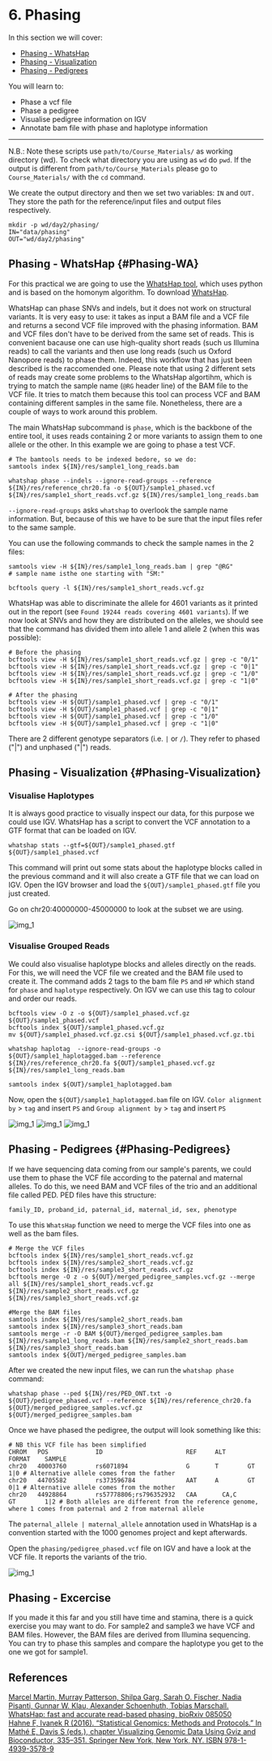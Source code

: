 #  6. Phasing

In this section we will cover:

* [Phasing - WhatsHap](#Phasing-WA) 
* [Phasing - Visualization](#Phasing-Visualization) 
* [Phasing - Pedigrees](#Phasing-Pedigrees)

You will learn to:
- Phase a vcf file
- Phase a pedigree
- Visualise pedigree information on IGV
- Annotate bam file with phase and haplotype information

***
N.B.: Note these scripts use `path/to/Course_Materials/` as working directory (wd). To check what directory you are using as `wd` do `pwd`. If the output is different from `path/to/Course_Materials` please go to `Course_Materials/` with the `cd` command.

We create the output directory and then we set two variables: `IN` and `OUT.` They store the path for the reference/input files and output files respectively.
```{}
mkdir -p wd/day2/phasing/
IN="data/phasing"
OUT="wd/day2/phasing"
```

## Phasing - WhatsHap {#Phasing-WA}

For this practical we are going to use the [WhatsHap tool](https://www.biorxiv.org/content/10.1101/085050v2.full.pdf), which uses python and is based on the homonym algorithm. To download [WhatsHap](https://whatshap.readthedocs.io/en/latest/index.html). 

WhatsHap can phase SNVs and indels, but it does not work on structural variants. It is very easy to use: it takes as input a BAM file and a VCF file and returns a second VCF file improved with the phasing information. BAM and VCF files don't have to be derived from the same set of reads. This is convenient bacause one can use high-quality short reads (such us Illumina reads) to call the variants and then use long reads (such us Oxford Nanopore reads) to phase them. Indeed, this workflow that has just been described is the raccomended one. Please note that using 2 different sets of reads may create some problems to the WhatsHap algortihm, which is trying to match the sample name (`@RG` header line) of the BAM file to the VCF file. It tries to match them because this tool can process VCF and BAM containing different samples in the same file. Nonetheless, there are a couple of ways to work around this problem.

The main WhatsHap subcommand is `phase`, which is the backbone of the entire tool, it uses reads containing 2 or more variants to assign them to one allele or the other. In this example we are going to phase a test VCF.
```{}
# The bamtools needs to be indexed bedore, so we do:
samtools index ${IN}/res/sample1_long_reads.bam

whatshap phase --indels --ignore-read-groups --reference ${IN}/res/reference_chr20.fa -o ${OUT}/sample1_phased.vcf ${IN}/res/sample1_short_reads.vcf.gz ${IN}/res/sample1_long_reads.bam
```

`--ignore-read-groups` asks `whatshap` to overlook the sample name information. But, because of this we have to be sure that the input files refer to the same sample.

You can use the following commands to check the sample names in the 2 files:
```{}
samtools view -H ${IN}/res/sample1_long_reads.bam | grep "@RG"
# sample name isthe one starting with "SM:"

bcftools query -l ${IN}/res/sample1_short_reads.vcf.gz 
```

WhatsHap was able to discriminate the allele for 4601 variants as it printed out in the report (see `Found 19244 reads covering 4601 variants`). If we now look at SNVs and how they are distributed on the alleles, we should see that the command has divided them into allele 1 and allele 2 (when this was possible):

```{}
# Before the phasing
bcftools view -H ${IN}/res/sample1_short_reads.vcf.gz | grep -c "0/1"
bcftools view -H ${IN}/res/sample1_short_reads.vcf.gz | grep -c "0|1"
bcftools view -H ${IN}/res/sample1_short_reads.vcf.gz | grep -c "1/0"
bcftools view -H ${IN}/res/sample1_short_reads.vcf.gz | grep -c "1|0"

# After the phasing
bcftools view -H ${OUT}/sample1_phased.vcf | grep -c "0/1"
bcftools view -H ${OUT}/sample1_phased.vcf | grep -c "0|1"
bcftools view -H ${OUT}/sample1_phased.vcf | grep -c "1/0"
bcftools view -H ${OUT}/sample1_phased.vcf | grep -c "1|0"
```

There are 2 different genotype separators (i.e. `|` or `/`). They refer to phased ("|") and unphased ("|") reads. 

## Phasing - Visualization {#Phasing-Visualization}

### Visualise Haplotypes

It is always good practice to visually inspect our data, for this purpose we could use IGV. WhatsHap has a script to convert the VCF annotation to a GTF format that can be loaded on IGV.

```{}
whatshap stats --gtf=${OUT}/sample1_phased.gtf ${OUT}/sample1_phased.vcf
```

This command will print out some stats about the haplotype blocks called in the previous command and it will also create a GTF file that we can load on IGV. Open the IGV browser and load the `${OUT}/sample1_phased.gtf` file you just created.

Go on chr20:40000000-45000000 to look at the subset we are using.

<img src="//raw.githubusercontent.com/who-blackbird/who-blackbird.github.io/master/images/HaploBlocks.png" alt="img_1" class="inline"/>

### Visualise Grouped Reads

We could also visualise haplotype blocks and alleles directly on the reads. For this, we will need the VCF file we created and the BAM file used to create it. The command adds 2 tags to the bam file `PS` and `HP` which stand for `phase` and `haplotype` respectively. On IGV we can use this tag to colour and order our reads.

```{}
bcftools view -O z -o ${OUT}/sample1_phased.vcf.gz ${OUT}/sample1_phased.vcf
bcftools index ${OUT}/sample1_phased.vcf.gz
mv ${OUT}/sample1_phased.vcf.gz.csi ${OUT}/sample1_phased.vcf.gz.tbi

whatshap haplotag  --ignore-read-groups -o ${OUT}/sample1_haplotagged.bam --reference ${IN}/res/reference_chr20.fa ${OUT}/sample1_phased.vcf.gz ${IN}/res/sample1_long_reads.bam 

samtools index ${OUT}/sample1_haplotagged.bam
```

Now, open the `${OUT}/sample1_haplotagged.bam` file on IGV.
`Color alignment by` > `tag` and insert `PS` and `Group alignment by` > `tag` and insert `PS` 

<img src="//raw.githubusercontent.com/who-blackbird/who-blackbird.github.io/master/images/ColorAlignmentTag.png" alt="img_1" class="inline"/>
<img src="//raw.githubusercontent.com/who-blackbird/who-blackbird.github.io/master/images/ColorGroupTag.png" alt="img_1" class="inline"/>
<img src="//raw.githubusercontent.com/who-blackbird/who-blackbird.github.io/master/images/GroupAlignmentTag.png" alt="img_1" class="inline"/>

## Phasing - Pedigrees {#Phasing-Pedigrees}

If we have sequencing data coming from our sample's parents, we could use them to phase the VCF file according to the paternal and maternal alleles. To do this, we need BAM and VCF files of the trio and an additional file called PED. PED files have this structure:

```{}
family_ID, proband_id, paternal_id, maternal_id, sex, phenotype
```

To use this `WhatsHap` function we need to merge the VCF files into one as well as the bam files. 

```{}
# Merge the VCF files
bcftools index ${IN}/res/sample1_short_reads.vcf.gz
bcftools index ${IN}/res/sample2_short_reads.vcf.gz
bcftools index ${IN}/res/sample3_short_reads.vcf.gz
bcftools merge -O z -o ${OUT}/merged_pedigree_samples.vcf.gz --merge all ${IN}/res/sample1_short_reads.vcf.gz ${IN}/res/sample2_short_reads.vcf.gz ${IN}/res/sample3_short_reads.vcf.gz  

#Merge the BAM files
samtools index ${IN}/res/sample2_short_reads.bam
samtools index ${IN}/res/sample3_short_reads.bam
samtools merge -r -O BAM ${OUT}/merged_pedigree_samples.bam ${IN}/res/sample1_long_reads.bam ${IN}/res/sample2_short_reads.bam ${IN}/res/sample3_short_reads.bam
samtools index ${OUT}/merged_pedigree_samples.bam
```

After we created the new input files, we can run the `whatshap phase` command:

```{}
whatshap phase --ped ${IN}/res/PED_ONT.txt -o ${OUT}/pedigree_phased.vcf --reference ${IN}/res/reference_chr20.fa ${OUT}/merged_pedigree_samples.vcf.gz ${OUT}/merged_pedigree_samples.bam
```

Once we have phased the pedigree, the output will look something like this:

```{}
# NB this VCF file has been simplified 
CHROM   POS             ID                       REF     ALT      FORMAT    SAMPLE
chr20   40003760        rs6071894                G       T        GT        1|0 # Alternative allele comes from the father
chr20   44705582        rs373596784              AAT     A        GT        0|1 # Alternative allele comes from the mother
chr20   44928864      	rs57778806;rs796352932	 CAA	   CA,C	 	  GT        1|2 # Both alleles are different from the reference genome, where 1 comes from paternal and 2 from maternal allele
```

The `paternal_allele | maternal_allele` annotation used in WhatsHap is a convention started with the 1000 genomes project and kept afterwards. 

Open the `phasing/pedigree_phased.vcf` file on IGV and have a look at the VCF file. It reports the variants of the trio. 

<img src="//raw.githubusercontent.com/who-blackbird/who-blackbird.github.io/master/images/PedigreePhase.png" alt="img_1" class="inline"/>

## Phasing - Excercise

If you made it this far and you still have time and stamina, there is a quick exercise you may want to do. For sample2 and sample3 we have VCF and BAM files. However, the BAM files are derived from Illumina sequencing. You can try to phase this samples and compare the haplotype you get to the one we got for sample1. 

## References
[Marcel Martin, Murray Patterson, Shilpa Garg, Sarah O. Fischer, Nadia Pisanti, Gunnar W. Klau, Alexander Schoenhuth, Tobias Marschall. WhatsHap: fast and accurate read-based phasing, bioRxiv 085050](https://doi.org/10.1101/085050) <br>
[Hahne F, Ivanek R (2016). “Statistical Genomics: Methods and Protocols.” In Mathé E, Davis S (eds.), chapter Visualizing Genomic Data Using Gviz and Bioconductor, 335–351. Springer New York, New York, NY. ISBN 978-1-4939-3578-9](https://doi.org/10.1007/978-1-4939-3578-9_16)
